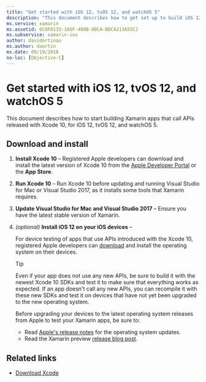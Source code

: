 ```yaml
---
title: "Get started with iOS 12, tvOS 12, and watchOS 5"
description: "This document describes how to get set up to build iOS 12, tvOS 12, and watchOS 5 apps with Xamarin. It discusses how to download Xcode 10 and update Visual Studio for Mac and Visual Studio 2017."
ms.service: xamarin
ms.assetid: 6C0F0133-1A5F-408B-8BCA-BDCA313A55C2
ms.subservice: xamarin-ios
author: davidortinau
ms.author: daortin
ms.date: 09/19/2018
no-loc: [Objective-C]
---
```

# Get started with iOS 12, tvOS 12, and watchOS 5

This document describes how to start building Xamarin apps that call
APIs released with Xcode 10, for iOS 12, tvOS 12, and watchOS 5.

## Download and install

1. **Install Xcode 10** –
   Registered Apple developers can download and install the latest version
   of Xcode 10 from the
   [Apple Developer Portal](https://developer.apple.com/download/) or the **App Store**.

2. **Run Xcode 10** – Run Xcode 10 before updating and running Visual
   Studio for Mac or Visual Studio 2017, as it installs some tools that
   Xamarin requires.

3. **Update Visual Studio for Mac and Visual Studio 2017** – Ensure you have the latest stable version of Xamarin.

4. _(optional)_ **Install iOS 12 on your iOS devices** –

   For device testing of apps that use APIs introduced with the Xcode 10,
   registered Apple developers can [download](https://developer.apple.com/download)
   and install the operating system on their devices.

   > [!TIP]
   > Even if your app does not use any new APIs, be sure to build it with
   > the newest Xcode 10 SDKs and test it to make sure that everything works
   > as expected. If an app doesn't call any new APIs, you can recompile it
   > with these new SDKs and test it on devices that have not yet been
   > upgraded to the new operating system.
   >
   > Before upgrading your devices to the latest operating system releases
   > from Apple to test your Xamarin apps, be sure to:
   >
   > - Read [Apple's release notes](https://developer.apple.com/download/)
   >   for the operating system updates.
   > - Read the Xamarin preview
   >   [release blog post](https://releases.xamarin.com/preview-release-xcode-10-beta-6/).

## Related links

- [Download Xcode](https://developer.apple.com/download/)
